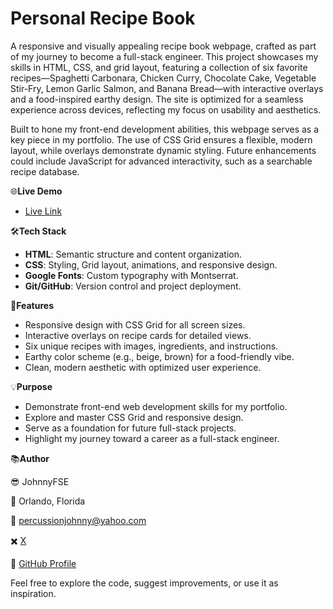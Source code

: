 # Personal Recipe Book

A responsive and visually appealing recipe book webpage, crafted as part of my journey to become a full-stack engineer. This project showcases my skills in HTML, CSS, and grid layout, featuring a collection of six favorite recipes—Spaghetti Carbonara, Chicken Curry, Chocolate Cake, Vegetable Stir-Fry, Lemon Garlic Salmon, and Banana Bread—with interactive overlays and a food-inspired earthy design. The site is optimized for a seamless experience across devices, reflecting my focus on usability and aesthetics.

Built to hone my front-end development abilities, this webpage serves as a key piece in my portfolio. The use of CSS Grid ensures a flexible, modern layout, while overlays demonstrate dynamic styling. Future enhancements could include JavaScript for advanced interactivity, such as a searchable recipe database.

🌐**Live Demo**

- [Live Link](https://johnnys17.github.io/recipe-book/#)
  
🛠️**Tech Stack**
- **HTML**: Semantic structure and content organization.
- **CSS**: Styling, Grid layout, animations, and responsive design.
- **Google Fonts**: Custom typography with Montserrat.
- **Git/GitHub**: Version control and project deployment.

🌟**Features**
- Responsive design with CSS Grid for all screen sizes.
- Interactive overlays on recipe cards for detailed views.
- Six unique recipes with images, ingredients, and instructions.
- Earthy color scheme (e.g., beige, brown) for a food-friendly vibe.
- Clean, modern aesthetic with optimized user experience.

💡**Purpose**
- Demonstrate front-end web development skills for my portfolio.
- Explore and master CSS Grid and responsive design.
- Serve as a foundation for future full-stack projects.
- Highlight my journey toward a career as a full-stack engineer.

📚**Author**

😎 JohnnyFSE

📍 Orlando, Florida 

📧 percussionjohnny@yahoo.com 

✖️ [X](https://x.com/JohnnyFSE)

🔗 [GitHub Profile](https://github.com/johnnys17)

Feel free to explore the code, suggest improvements, or use it as inspiration.
